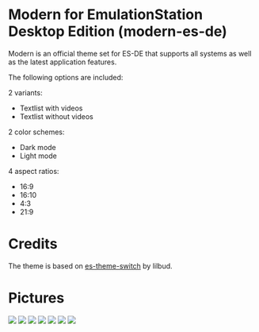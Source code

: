 # Modern for EmulationStation Desktop Edition (modern-es-de)

Modern is an official theme set for ES-DE that supports all systems as well as the latest application features.

The following options are included:

2 variants:

- Textlist with videos
- Textlist without videos

2 color schemes:

- Dark mode
- Light mode

4 aspect ratios:

- 16:9
- 16:10
- 4:3
- 21:9

# Credits

The theme is based on [es-theme-switch](https://github.com/lilbud/es-theme-switch) by lilbud.

# Pictures

![](https://gitlab.com/es-de/emulationstation-de/uploads/8859cd1f6ebf5653b6eb12b4f5171ecc/image.png)
![](https://gitlab.com/es-de/emulationstation-de/uploads/920a19cf845cb65f98db4cee5158a26f/image.png)
![](https://gitlab.com/es-de/emulationstation-de/uploads/f3d7ac00964e92252bea000043c1cab5/image.png)
![](https://gitlab.com/es-de/emulationstation-de/uploads/7f317ad1dff31e0c2dd21e4d1930613d/image.png)
![](https://gitlab.com/es-de/emulationstation-de/uploads/6a87a0d94898cfe060b028e29f148147/image.png)
![](https://gitlab.com/es-de/emulationstation-de/uploads/6862b35b9142888f983d86fea65d5411/image.png)
![](https://gitlab.com/es-de/emulationstation-de/uploads/36994f94784ff12c0ea48520544ed4fb/image.png)

